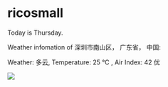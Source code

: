 # ricosmall

Today is Thursday.

Weather infomation of 深圳市南山区， 广东省， 中国: 

Weather: 多云, Temperature: 25 ℃ , Air Index: 42 优

<img src="https://github-readme-stats.vercel.app/api?username=ricosmall&show_icons=true" />
